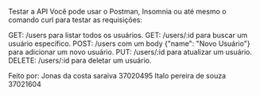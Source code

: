 Testar a API
Você pode usar o Postman, Insomnia ou até mesmo o comando curl para testar as requisições:

GET: /users para listar todos os usuários.
GET: /users/:id para buscar um usuário específico.
POST: /users com um body {"name": "Novo Usuário"} para adicionar um novo usuário.
PUT: /users/:id para atualizar um usuário.
DELETE: /users/:id para deletar um usuário.

Feito por:
Jonas da costa saraiva 37020495
Italo pereira de souza 37021604
